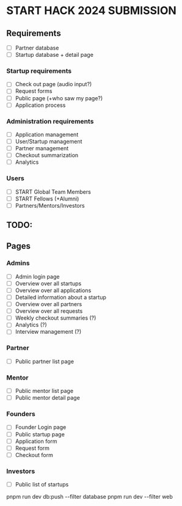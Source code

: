 # START HACK 2024 SUBMISSION

## Requirements

- [ ] Partner database
- [ ] Startup database + detail page

### Startup requirements

- [ ] Check out page (audio input?)
- [ ] Request forms
- [ ] Public page (+who saw my page?)
- [ ] Application process

### Administration requirements

- [ ] Application management
- [ ] User/Startup management
- [ ] Partner management
- [ ] Checkout summarization
- [ ] Analytics

### Users

- [ ] START Global Team Members
- [ ] START Fellows (+Alumni)
- [ ] Partners/Mentors/Investors

## TODO:

## Pages

### Admins

- [ ] Admin login page
- [ ] Overview over all startups
- [ ] Overview over all applications
- [ ] Detailed information about a startup
- [ ] Overview over all partners
- [ ] Overview over all requests
- [ ] Weekly checkout summaries (?)
- [ ] Analytics (?)
- [ ] Interview management (?)

### Partner

- [ ] Public partner list page

### Mentor

- [ ] Public mentor list page
- [ ] Public mentor detail page

### Founders

- [ ] Founder Login page
- [ ] Public startup page
- [ ] Application form
- [ ] Request form
- [ ] Checkout form

### Investors

- [ ] Public list of startups

pnpm run dev db:push --filter database
pnpm run dev --filter web
